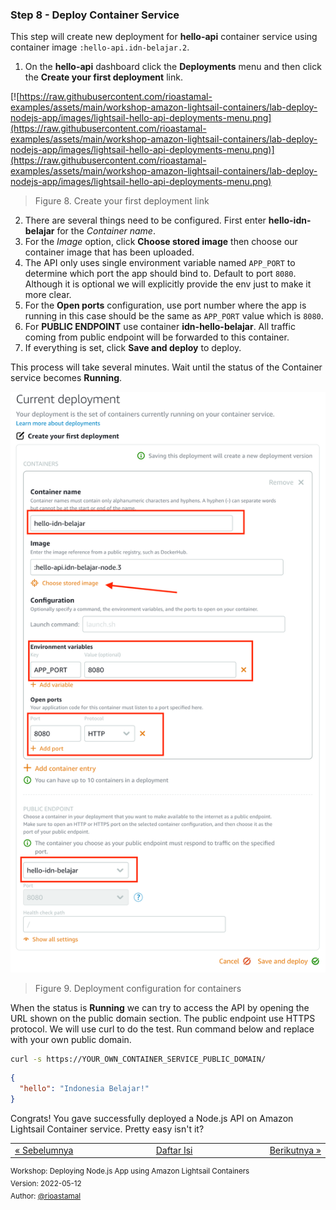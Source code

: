 
### <a name="step-8"></a>Step 8 - Deploy Container Service

This step will create new deployment for **hello-api** container service using container image `:hello-api.idn-belajar.2`.

1. On the **hello-api** dashboard click the **Deployments** menu and then click the **Create your first deployment** link.

[![https://raw.githubusercontent.com/rioastamal-examples/assets/main/workshop-amazon-lightsail-containers/lab-deploy-nodejs-app/images/lightsail-hello-api-deployments-menu.png](https://raw.githubusercontent.com/rioastamal-examples/assets/main/workshop-amazon-lightsail-containers/lab-deploy-nodejs-app/images/lightsail-hello-api-deployments-menu.png)](https://raw.githubusercontent.com/rioastamal-examples/assets/main/workshop-amazon-lightsail-containers/lab-deploy-nodejs-app/images/lightsail-hello-api-deployments-menu.png)

> Figure 8. Create your first deployment link

2. There are several things need to be configured. First enter **hello-idn-belajar** for the _Container name_. 
3. For the _Image_ option, click **Choose stored image** then choose our container image that has been uploaded.
4. The API only uses single environment variable named `APP_PORT` to determine which port the app should bind to. Default to port `8080`. Although it is optional we will explicitly provide the env just to make it more clear.
5. For the **Open ports** configuration, use port number where the app is running in this case should be the same as `APP_PORT` value which is `8080`.
6. For **PUBLIC ENDPOINT** use container **idn-hello-belajar**. All traffic coming from public endpoint will be forwarded to this container.
7. If everything is set, click **Save and deploy** to deploy. 

This process will take several minutes. Wait until the status of the Container service becomes **Running**.

[![Lightsail Create Deployment](https://raw.githubusercontent.com/rioastamal-examples/assets/main/workshop-amazon-lightsail-containers/lab-deploy-nodejs-app/images/lightsail-hello-api-create-deployment.png)](https://raw.githubusercontent.com/rioastamal-examples/assets/main/workshop-amazon-lightsail-containers/lab-deploy-nodejs-app/images/lightsail-hello-api-create-deployment.png)

> Figure 9. Deployment configuration for containers

When the status is **Running** we can try to access the API by opening the URL shown on the public domain section. The public endpoint use HTTPS protocol. We will use curl to do the test. Run command below and replace with your own public domain.

```sh
curl -s https://YOUR_OWN_CONTAINER_SERVICE_PUBLIC_DOMAIN/
```

```json
{
  "hello": "Indonesia Belajar!"
}
```

Congrats! You gave successfully deployed a Node.js API on Amazon Lightsail Container service. Pretty easy isn't it?


<table border="0" style="width: 100%; display: table;"><tr><td><a href="STEP-7.md">&laquo; Sebelumnya</td><td align="center"><a href="README.md">Daftar Isi</a></td><td align="right"><a href="STEP-9.md">Berikutnya &raquo;</a></td></tr></table>

<sup>Workshop: Deploying Node.js App using Amazon Lightsail Containers  
Version: 2022-05-12  
Author: [@rioastamal](https://github.com/rioastamal)</sup>
